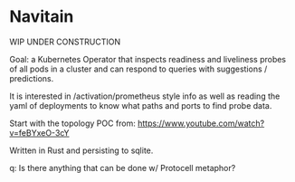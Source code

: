 Navitain
============

WIP UNDER CONSTRUCTION

Goal: a Kubernetes Operator that inspects readiness and liveliness probes of
all pods in a cluster and can respond to queries with suggestions / predictions.

It is interested in /activation/prometheus style info as well as reading the 
yaml of deployments to know what paths and ports to find probe data.

Start with the topology POC from: https://www.youtube.com/watch?v=feBYxeO-3cY

Written in Rust and persisting to sqlite.


q: Is there anything that can be done w/ Protocell metaphor?

